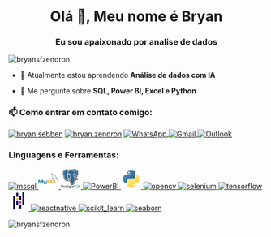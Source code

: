 <h1 align="center">Olá 👋, Meu nome é Bryan</h1>
<h3 align="center">Eu sou apaixonado por analise de dados</h3>

<p align="left"> <img src="https://komarev.com/ghpvc/?username=bryansfzendron&label=Profile%20views&color=0e75b6&style=flat" alt="bryansfzendron" /> </p>

- 🌱 Atualmente estou aprendendo **Análise de dados com IA**

- 💬 Me pergunte sobre **SQL, Power BI, Excel e Python**

<h3 align="left">📫 Como entrar em contato comigo:</h3>
<p align="left">
<a href="https://fb.com/bryan.sebben" target="blank"><img align="center" src="https://raw.githubusercontent.com/rahuldkjain/github-profile-readme-generator/master/src/images/icons/Social/facebook.svg" alt="bryan.sebben" height="30" width="40" /></a>
<a href="https://instagram.com/bryan.zendron" target="blank"><img align="center" src="https://raw.githubusercontent.com/rahuldkjain/github-profile-readme-generator/master/src/images/icons/Social/instagram.svg" alt="bryan.zendron" height="30" width="40" /></a>
<a href="https://wa.me/5511974617129" target="_blank"><img align="center" src="https://raw.githubusercontent.com/rahuldkjain/github-profile-readme-generator/master/src/images/icons/Social/whatsapp.svg" alt="WhatsApp" height="30" width="40" />
</a>
<a href="https://mail.google.com/mail/?view=cm&fs=1&to=bryan.zendron@gmail.com" target="_blank">
  <img align="center" src="https://cdn-icons-png.flaticon.com/256/281/281769.png" alt="Gmail" height="30" width="30" />
</a>
<a href="https://outlook.live.com/owa/?path=/mail/action/compose&to=bryan.zendron@gmail.com" target="_blank">
  <img align="center" src="https://cdn-icons-png.flaticon.com/512/732/732223.png" alt="Outlook" height="30" width="30" />
</a>
</p>

<h3 align="left">Linguagens e Ferramentas:</h3>
<p align="left">
  <a href="https://www.microsoft.com/en-us/sql-server" target="_blank" rel="noreferrer" title="Microsoft SQL Server">
    <img src="https://www.svgrepo.com/show/303229/microsoft-sql-server-logo.svg" alt="mssql" width="40" height="40"/>
  </a>

  <a href="https://www.mysql.com/" target="MySql" rel="noreferrer" title="MySQL">
    <img src="https://raw.githubusercontent.com/devicons/devicon/master/icons/mysql/mysql-original-wordmark.svg" alt="mysql" width="40" height="40"/>
  </a>

  <a href="https://www.postgresql.org" target="_blank" rel="noreferrer" title="PostgreSQL">
    <img src="https://raw.githubusercontent.com/devicons/devicon/master/icons/postgresql/postgresql-original-wordmark.svg" alt="postgresql" width="40" height="40"/>
  </a>

  <a href="https://app.powerbi.com/" target="_blank" rel="noreferrer" title="PowerBI">
    <img src="https://store-images.s-microsoft.com/image/apps.32245.13510798883380398.61d03499-1b25-4924-9207-9384fe3b5b99.3a505d26-d272-4f46-a46b-46dd22268443" alt="PowerBI" width="45" height="45"/>
  </a>

  <a href="https://www.python.org" target="_blank" rel="noreferrer" title="Python">
    <img src="https://raw.githubusercontent.com/devicons/devicon/master/icons/python/python-original.svg" alt="python" width="40" height="40"/>
  </a>

  <a href="https://opencv.org/" target="_blank" rel="noreferrer" title="OpenCV">
    <img src="https://www.vectorlogo.zone/logos/opencv/opencv-icon.svg" alt="opencv" width="40" height="40"/>
  </a>

  <a href="https://www.selenium.dev" target="_blank" rel="noreferrer" title="Selenium">
    <img src="https://raw.githubusercontent.com/detain/svg-logos/780f25886640cef088af994181646db2f6b1a3f8/svg/selenium-logo.svg" alt="selenium" width="40" height="40"/>
  </a>

  <a href="https://www.tensorflow.org" target="_blank" rel="noreferrer" title="TensorFlow">
    <img src="https://www.vectorlogo.zone/logos/tensorflow/tensorflow-icon.svg" alt="tensorflow" width="40" height="40"/>
  </a>

  <a href="https://pandas.pydata.org/" target="_blank" title="Pandas" rel="noreferrer">
    <img src="https://raw.githubusercontent.com/devicons/devicon/2ae2a900d2f041da66e950e4d48052658d850630/icons/pandas/pandas-original.svg" alt="pandas" width="40" height="40"/>
  </a>

  <a href="https://reactnative.dev/" target="_blank" rel="noreferrer" title="React Native">
    <img src="https://reactnative.dev/img/header_logo.svg" alt="reactnative" width="40" height="40"/>
  </a>

  <a href="https://scikit-learn.org/" target="_blank" rel="noreferrer" title="scikit-learn">
    <img src="https://upload.wikimedia.org/wikipedia/commons/0/05/Scikit_learn_logo_small.svg" alt="scikit_learn" width="40" height="40"/>
  </a>

  <a href="https://seaborn.pydata.org/" target="_blank" rel="noreferrer" title="Seaborn">
    <img src="https://seaborn.pydata.org/_images/logo-mark-lightbg.svg" alt="seaborn" width="40" height="40"/>
  </a>
</p>


<p><img align="center" src="https://github-readme-stats.vercel.app/api/top-langs?username=bryansfzendron&show_icons=true&locale=en&layout=compact" alt="bryansfzendron" /></p>
